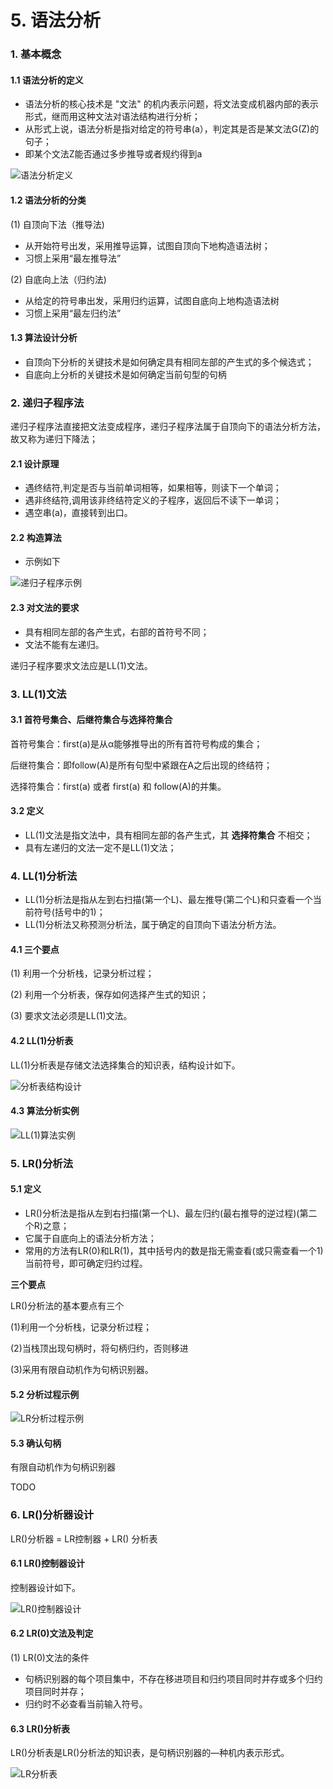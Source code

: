 # 5. 语法分析

### 1. 基本概念

#### 1.1 语法分析的定义

- 语法分析的核心技术是 "文法" 的机内表示问题，将文法变成机器内部的表示形式，继而用这种文法对语法结构进行分析；
- 从形式上说，语法分析是指对给定的符号串(a），判定其是否是某文法G(Z)的句子；
- 即某个文法Z能否通过多步推导或者规约得到a

![语法分析定义](images\语法分析定义.png)



#### 1.2 语法分析的分类

(1) 自顶向下法（推导法)

- 从开始符号出发，采用推导运算，试图自顶向下地构造语法树；
- 习惯上采用“最左推导法”

(2) 自底向上法（归约法)

- 从给定的符号串出发，采用归约运算，试图自底向上地构造语法树
- 习惯上采用“最左归约法”



#### 1.3 算法设计分析

- 自顶向下分析的关键技术是如何确定具有相同左部的产生式的多个候选式；
- 自底向上分析的关键技术是如何确定当前句型的句柄



### 2. 递归子程序法

递归子程序法直接把文法变成程序，递归子程序法属于自顶向下的语法分析方法，故又称为递归下降法；

#### 2.1 设计原理

- 遇终结符,判定是否与当前单词相等，如果相等，则读下一个单词；
- 遇非终结符,调用该非终结符定义的子程序，返回后不读下一单词；
- 遇空串(a)，直接转到出口。



#### 2.2 构造算法

- 示例如下

![递归子程序示例](images\递归子程序示例.png)

#### 2.3 对文法的要求

- 具有相同左部的各产生式，右部的首符号不同；
- 文法不能有左递归。

递归子程序要求文法应是LL(1)文法。



### 3. LL(1)文法

#### 3.1 首符号集合、后继符集合与选择符集合

首符号集合：first(a)是从α能够推导出的所有首符号构成的集合；

后继符集合：即follow(A)是所有句型中紧跟在A之后出现的终结符；

选择符集合：first(a) 或者 first(a) 和 follow(A)的并集。



#### 3.2 定义

- LL(1)文法是指文法中，具有相同左部的各产生式，其 **选择符集合** 不相交；
- 具有左递归的文法一定不是LL(1)文法；





### 4. LL(1)分析法

- LL(1)分析法是指从左到右扫描(第一个L)、最左推导(第二个L)和只查看一个当前符号(括号中的1)；
- LL(1)分析法又称预测分析法，属于确定的自顶向下语法分析方法。



#### 4.1 三个要点

(1) 利用一个分析栈，记录分析过程；

(2) 利用一个分析表，保存如何选择产生式的知识；

(3) 要求文法必须是LL(1)文法。



#### 4.2 LL(1)分析表

LL(1)分析表是存储文法选择集合的知识表，结构设计如下。

![分析表结构设计](images\分析表结构设计.png)





#### 4.3 算法分析实例

![LL(1)算法实例](images\LL(1)算法实例.png)





### 5. LR()分析法

#### 5.1 定义

- LR()分析法是指从左到右扫描(第一个L)、最左归约(最右推导的逆过程)(第二个R)之意；
- 它属于自底向上的语法分析方法；
- 常用的方法有LR(0)和LR(1)，其中括号内的数是指无需查看(或只需查看一个1)当前符号，即可确定归约过程。

**三个要点**

LR()分析法的基本要点有三个

(1)利用一个分析栈，记录分析过程；

(2)当栈顶出现句柄时，将句柄归约，否则移进

(3)采用有限自动机作为句柄识别器。

#### 5.2 分析过程示例

![LR分析过程示例](images\LR分析过程示例.png)



#### 5.3 确认句柄

有限自动机作为句柄识别器

TODO



### 6. LR()分析器设计

LR()分析器 = LR控制器 +  LR() 分析表



#### 6.1 LR()控制器设计

控制器设计如下。

![LR()控制器设计](images\LR()控制器设计.png)



#### 6.2 LR(0)文法及判定

(1) LR(0)文法的条件

- 句柄识别器的每个项目集中，不存在移进项目和归约项目同时并存或多个归约项目同时并存；
- 归约时不必查看当前输入符号。



#### 6.3 LR()分析表

LR()分析表是LR()分析法的知识表，是句柄识别器的—种机内表示形式。

![LR分析表](images\LR分析表.png)
